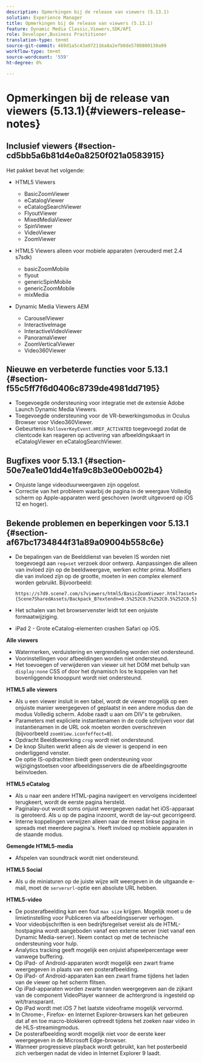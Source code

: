 ```yaml
---
description: Opmerkingen bij de release van viewers (5.13.1)
solution: Experience Manager
title: Opmerkingen bij de release van viewers (5.13.1)
feature: Dynamic Media Classic,Viewers,SDK/API
role: Developer,Business Practitioner
translation-type: tm+mt
source-git-commit: 469d1a5c43a972116a8a2efb0de5708800130a99
workflow-type: tm+mt
source-wordcount: '559'
ht-degree: 0%

---
```



# Opmerkingen bij de release van viewers (5.13.1){#viewers-release-notes}

## Inclusief viewers {#section-cd5bb5a6b81d4e0a8250f021a0583915}

Het pakket bevat het volgende:

* HTML5 Viewers

   * BasicZoomViewer
   * eCatalogViewer
   * eCatalogSearchViewer
   * FlyoutViewer
   * MixedMediaViewer
   * SpinViewer
   * VideoViewer
   * ZoomViewer

* HTML5 Viewers alleen voor mobiele apparaten (verouderd met 2.4 s7sdk)

   * basicZoomMobile
   * flyout
   * genericSpinMobile
   * genericZoomMobile
   * mixMedia

* Dynamic Media Viewers AEM

   * CarouselViewer
   * InteractiveImage
   * InteractiveVideoViewer
   * PanoramaViewer
   * ZoomVerticalViewer
   * Video360Viewer

## Nieuwe en verbeterde functies voor 5.13.1 {#section-f55c5ff7f6d0406c8739de4981dd7195}

* Toegevoegde ondersteuning voor integratie met de extensie Adobe Launch Dynamic Media Viewers.
* Toegevoegde ondersteuning voor de VR-bewerkingsmodus in Oculus Browser voor Video360Viewer.
* Gebeurtenis `RolloverKeyEvent.HREF_ACTIVATED` toegevoegd zodat de clientcode kan reageren op activering van afbeeldingskaart in eCatalogViewer en eCatalogSearchViewer.

## Bugfixes voor 5.13.1 {#section-50e7ea1e01dd4e1fa9c8b3e00eb002b4}

* Onjuiste lange videoduurweergaven zijn opgelost.
* Correctie van het probleem waarbij de pagina in de weergave Volledig scherm op Apple-apparaten werd geschoven (wordt uitgevoerd op iOS 12 en hoger).

## Bekende problemen en beperkingen voor 5.13.1 {#section-af67bc1734844f31a89a09004b558c6e}

* De bepalingen van de Beelddienst van bevelen IS worden niet toegevoegd aan `req=set` verzoek door ontwerp. Aanpassingen die alleen van invloed zijn op de beeldweergave, werken echter prima. Modifiers die van invloed zijn op de grootte, moeten in een complex element worden gebruikt. Bijvoorbeeld:

   `https://s7d9.scene7.com/s7viewers/html5/BasicZoomViewer.html?asset= {Scene7SharedAssets/Backpack_B?extendn=0.5%252C0.5%252C0.5%252C0.5}`

* Het schalen van het browservenster leidt tot een onjuiste formaatwijziging.
* iPad 2 - Grote eCatalog-elementen crashen Safari op iOS.

**Alle viewers**

* Watermerken, verduistering en vergrendeling worden niet ondersteund.
* Voorinstellingen voor afbeeldingen worden niet ondersteund.
* Het toevoegen of verwijderen van viewer uit het DOM met behulp van `display:none` CSS of door het dynamisch los te koppelen van het bovenliggende knooppunt wordt niet ondersteund.

**HTML5 alle viewers**

* Als u een viewer insluit in een tabel, wordt de viewer mogelijk op een onjuiste manier weergegeven of geplaatst in een andere modus dan de modus Volledig scherm. Adobe raadt u aan om DIV&#39;s te gebruiken.
* Parameters met expliciete instantienamen in de code schrijven voor dat instantienamen in de URL ook moeten worden overschreven (bijvoorbeeld `zoomView.iconfeffect=0`).
* Opdracht Beeldbewerking `crop` wordt niet ondersteund.
* De knop Sluiten werkt alleen als de viewer is geopend in een onderliggend venster.
* De optie IS-opdrachten biedt geen ondersteuning voor wijzigingstoetsen voor afbeeldingsservers die de afbeeldingsgrootte beïnvloeden.

**HTML5 eCatalog**

* Als u naar een andere HTML-pagina navigeert en vervolgens incidenteel terugkeert, wordt de eerste pagina hersteld.
* Paginalay-out wordt soms onjuist weergegeven nadat het iOS-apparaat is geroteerd. Als u op de pagina inzoomt, wordt de lay-out gecorrigeerd.
* Interne koppelingen verwijzen alleen naar de meest linkse pagina in spreads met meerdere pagina&#39;s. Heeft invloed op mobiele apparaten in de staande modus.

**Gemengde HTML5-media**

* Afspelen van soundtrack wordt niet ondersteund.

**HTML5 Social**

* Als u de miniaturen op de juiste wijze wilt weergeven in de uitgaande e-mail, moet de `serverurl`-optie een absolute URL hebben.

**HTML5-video**

* De posterafbeelding kan een fout `max size` krijgen. Mogelijk moet u de limietinstelling voor Publiceren via afbeeldingsserver verhogen.
* Voor videobijschriften is een bedrijfsregelset vereist als de HTML-hostpagina wordt aangeboden vanaf een externe server (niet vanaf een Dynamic Media-server). Neem contact op met de technische ondersteuning voor hulp.
* Analytics tracking geeft mogelijk een onjuist afspeelpercentage weer vanwege buffering.
* Op iPad- of Android-apparaten wordt mogelijk een zwart frame weergegeven in plaats van een posterafbeelding.
* Op iPad- of Android-apparaten kan een zwart frame tijdens het laden van de viewer op het scherm flitsen.
* Op iPad-apparaten worden zwarte randen weergegeven aan de zijkant van de component VideoPlayer wanneer de achtergrond is ingesteld op wit/transparant.
* Op iPad wordt met iOS 7 het laatste videoframe mogelijk vervormd.
* In Chrome-, Firefox- en Internet Explorer-browsers kan het gebeuren dat af en toe macro-blokkeren optreedt tijdens het zoeken naar video in de HLS-streamingmodus.
* De posterafbeelding wordt mogelijk niet voor de eerste keer weergegeven in de Microsoft Edge-browser.
* Wanneer progressieve playback wordt gebruikt, kan het posterbeeld zich verbergen nadat de video in Internet Explorer 9 laadt.

